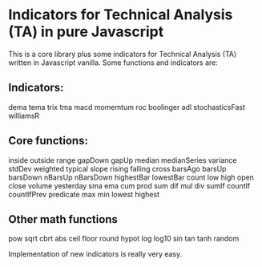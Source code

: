 Indicators for Technical Analysis (TA) in pure Javascript
=========================================================

This is a core library plus some indicators for  Technical Analysis (TA) written in Javascript vanilla. Some functions and indicators are:


Indicators:
----------

  dema
  tema
  trix
  tma
  macd
  momemtum
  roc
  boolinger
  adl
  stochasticsFast
  williamsR

Core functions:
--------------

  inside
  outside
  range
  gapDown
  gapUp
  median
  medianSeries
  variance
  stdDev
  weighted
  typical
  slope
  rising
  falling
  cross
  barsAgo
  barsUp
  barsDown
  nBarsUp
  nBarsDown
  highestBar
  lowestBar
  count
  low
  high
  open
  close
  volume
  yesterday
  sma
  ema
  cum
  prod
  sum
  dif
  mul
  div
  sumIf
  countIf
  countIfPrev
  predicate
  max
  min
  lowest
  highest

Other math functions
--------------------

  pow
  sqrt
  cbrt
  abs
  ceil
  floor
  round
  hypot
  log
  log10
  sin
  tan
  tanh
  random

Implementation of new indicators is really very easy.
